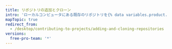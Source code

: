 ```yaml
---
title: リポジトリの追加とクローン
intro: 'ローカルコンピュータにある既存のリポジトリを{% data variables.product.prodname_desktop %}に追加したり、{% data variables.product.product_name %}のリポジトリをクローンしたりしてください。'
mapTopic: true
redirect_from:
  - /desktop/contributing-to-projects/adding-and-cloning-repositories
versions:
  free-pro-team: '*'
---
```


